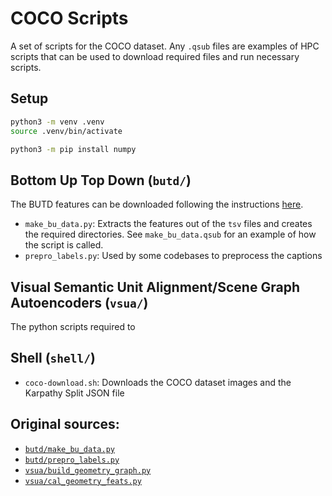 # COCO Scripts
A set of scripts for the COCO dataset. Any `.qsub` files are examples of HPC scripts that can be used to download required files and run necessary scripts. 


## Setup

```bash
python3 -m venv .venv
source .venv/bin/activate

python3 -m pip install numpy
```

## Bottom Up Top Down (`butd/`)

The BUTD features can be downloaded following the instructions [here](https://github.com/peteanderson80/bottom-up-attention). 

 - `make_bu_data.py`: Extracts the features out of the `tsv` files and creates the required directories. See `make_bu_data.qsub` for an example of how the script is called. 
 - `prepro_labels.py`: Used by some codebases to preprocess the captions

## Visual Semantic Unit Alignment/Scene Graph Autoencoders (`vsua/`)

The python scripts required to 


## Shell (`shell/`)

- `coco-download.sh`: Downloads the COCO dataset images and the Karpathy Split JSON file

## Original sources:

- [`butd/make_bu_data.py`](https://github.com/ruotianluo/self-critical.pytorch/blob/master/scripts/make_bu_data.py)
- [`butd/prepro_labels.py`](https://github.com/ruotianluo/self-critical.pytorch/blob/master/scripts/prepro_labels.py)
- [`vsua/build_geometry_graph.py`](https://github.com/ltguo19/VSUA-Captioning/blob/master/scripts/build_geometry_graph.py)
- [`vsua/cal_geometry_feats.py`](https://github.com/ltguo19/VSUA-Captioning/blob/master/scripts/cal_geometry_feats.py)
